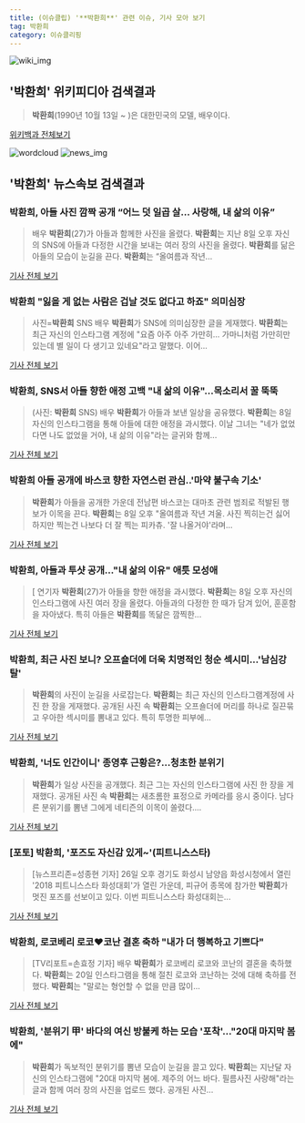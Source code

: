```yaml
---
title: (이슈클립) '**박환희**' 관련 이슈, 기사 모아 보기
tag: 박환희
category: 이슈클리핑
---
```

![wiki_img](https://user-images.githubusercontent.com/42597476/44503234-41136a80-a6d0-11e8-9071-6fc6418eafe4.png)
## **'**박환희**'** 위키피디아 검색결과
>**박환희**(1990년 10월 13일 ~ )은 대한민국의 모델, 배우이다.

<a href="https://ko.wikipedia.org/wiki/박환희" target="_blank">위키백과 전체보기</a>

![wordcloud](https://s3.ap-northeast-2.amazonaws.com/lyrics101-wordcloud/2018-09-09-1536442208.png)
![news_img](https://user-images.githubusercontent.com/42597476/44507050-1206f400-a6e4-11e8-8d98-7ffbfebb353f.png)
## **'**박환희**'** 뉴스속보 검색결과
### **박환희**, 아들 사진 깜짝 공개 “어느 덧 일곱 살… 사랑해, 내 삶의 이유”

>배우 **박환희**(27)가 아들과 함께한 사진을 올렸다. **박환희**는 지난 8일 오후 자신의 SNS에 아들과 다정한 시간을 보내는 여러 장의 사진을 올렸다. **박환희**를 닮은 아들의 모습이 눈길을 끈다. **박환희**는 “올여름과 작년...

<a href="http://www.kukinews.com/news/article.html?no=583899" target="_blank">기사 전체 보기</a>

### **박환희** "잃을 게 없는 사람은 겁날 것도 없다고 하죠" 의미심장

>사진=**박환희** SNS 배우 **박환희**가 SNS에 의미심장한 글을 게재했다. **박환희**는 최근 자신의 인스타그램 계정에 "요즘 아주 아주 가만히... 가마니처럼 가만히만 있는데 별 일이 다 생기고 있네요"라고 말했다. 이어...

<a href="http://www.nextdaily.co.kr/news/article.html?id=20180909800003" target="_blank">기사 전체 보기</a>

### **박환희**, SNS서 아들 향한 애정 고백 "내 삶의 이유"…목소리서 꿀 뚝뚝

>(사진: **박환희** SNS) 배우 **박환희**가 아들과 보낸 일상을 공유했다. **박환희**는 8일 자신의 인스타그램을 통해 아들에 대한 애정을 과시했다. 이날 그녀는 "네가 없었다면 나도 없었을 거야, 내 삶의 이유"라는 글귀와 함께...

<a href="http://www.honam.co.kr/read.php3?aid=1536430531564693215" target="_blank">기사 전체 보기</a>

### **박환희** 아들 공개에 바스코 향한 자연스런 관심..'마약 불구속 기소'

>**박환희**가 아들을 공개한 가운데 전남편 바스코는 대마초 관련 범죄로 적발된 행보가 이목을 끈다. **박환희**는 8일 오후 "올여름과 작년 겨울. 사진 찍히는건 싫어하지만 찍는건 나보다 더 잘 찍는 피카츄. '잘 나올거야'라며...

<a href="http://daily.hankooki.com/lpage/entv/201809/dh20180909054107139020.htm" target="_blank">기사 전체 보기</a>

### **박환희**, 아들과 투샷 공개…"내 삶의 이유" 애틋 모성애

>[ 연기자 **박환희**(27)가 아들을 향한 애정을 과시했다. **박환희**는 8일 오후 자신의 인스타그램에 사진 여러 장을 올렸다. 아들과의 다정한 한 때가 담겨 있어, 훈훈함을 자아냈다. 특히 아들은 **박환희**를 똑닮은 깜찍한...

<a href="http://www.mydaily.co.kr/new_yk/html/read.php?newsid=201809081906724921&ext=na" target="_blank">기사 전체 보기</a>

### **박환희**, 최근 사진 보니? 오프숄더에 더욱 치명적인 청순 섹시미...'남심강탈'

>**박환희**의 사진이 눈길을 사로잡는다. **박환희**는 최근 자신의 인스타그램계정에 사진 한 장을 게재했다. 공개된 사진 속 **박환희**는 오프숄더에 머리를 하나로 질끈묶고 우아한 섹시미를 뽐내고 있다. 특히 투명한 피부에...

<a href="http://www.joongdo.co.kr/main/view.php?key=20180908002111272" target="_blank">기사 전체 보기</a>

### **박환희**, '너도 인간이니' 종영후 근황은?…청초한 분위기

>**박환희**가 일상 사진을 공개했다. 최근 그는 자신의 인스타그램에 사진 한 장을 게재했다. 공개된 사진 속 **박환희**는 새초롬한 표정으로 카메라를 응시 중이다. 남다른 분위기를 뽐낸 그에게 네티즌의 이목이 쏠렸다....

<a href="http://www.topstarnews.net/news/articleView.html?idxno=478393" target="_blank">기사 전체 보기</a>

### [포토] **박환희**, '포즈도 자신감 있게~'(피트니스스타)

>[뉴스프리존=성종현 기자] 26일 오후 경기도 화성시 남양읍 화성시청에서 열린 '2018 피트니스스타 화성대회'가 열린 가운데, 피규어 종목에 참가한 **박환희**가 멋진 포즈를 선보이고 있다. 이번 피트니스스타 화성대회는...

<a href="http://www.newsfreezone.co.kr/news/articleView.html?idxno=76836" target="_blank">기사 전체 보기</a>

### **박환희**, 로코베리 로코♥코난 결혼 축하 "내가 더 행복하고 기쁘다"

>[TV리포트=손효정 기자] 배우 **박환희**가 로코베리 로코와 코난의 결혼을 축하했다. **박환희**는 20일 인스타그램을 통해 절친 로코와 코난하는 것에 대해 축하를 전했다. **박환희**는 "말로는 형언할 수 없을 만큼 많이...

<a href="http://www.tvreport.co.kr/?c=news&m=newsview&idx=1075460" target="_blank">기사 전체 보기</a>

### **박환희**, '분위기 甲' 바다의 여신 방불케 하는 모습 '포착'…"20대 마지막 봄에"

>**박환희**가 독보적인 분위기를 뽐낸 모습이 눈길을 끌고 있다. **박환희**는 지난달 자신의 인스타그램에 "20대 마지막 봄에. 제주의 어느 바다. 필름사진 사랑해"라는 글과 함께 여러 장의 사진을 업로드 했다. 공개된 사진...

<a href="http://www.starseoultv.com/news/articleView.html?idxno=504819" target="_blank">기사 전체 보기</a>


